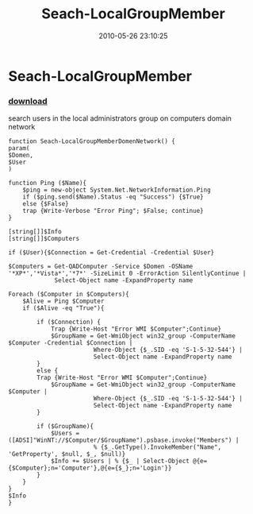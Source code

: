 ﻿---
pid:            1877
parent:         0
children:       
poster:         Angel-Keeper
title:          Seach-LocalGroupMember
date:           2010-05-26 23:10:25
description:    search users in the local administrators group on computers domain network 
format:         posh
---

# Seach-LocalGroupMember

### [download](1877.ps1)  

search users in the local administrators group on computers domain network 

```posh
function Seach-LocalGroupMemberDomenNetwork() {
param(
$Domen,
$User
)

function Ping ($Name){ 
    $ping = new-object System.Net.NetworkInformation.Ping
    if ($ping.send($Name).Status -eq "Success") {$True}
    else {$False} 
	trap {Write-Verbose "Error Ping"; $False; continue}
}

[string[]]$Info
[string[]]$Computers

if ($User){$Connection = Get-Credential -Credential $User}

$Computers = Get-QADComputer -Service $Domen -OSName '*XP*','*Vista*','*7*' -SizeLimit 0 -ErrorAction SilentlyContinue | 
			 Select-Object name -ExpandProperty name

Foreach ($Computer in $Computers){
	$Alive = Ping $Computer
	if ($Alive -eq "True"){
		
		if ($Connection) {
			Trap {Write-Host "Error WMI $Computer";Continue}
			$GroupName = Get-WmiObject win32_group -ComputerName $Computer -Credential $Connection | 
						Where-Object {$_.SID -eq 'S-1-5-32-544'} | 
						Select-Object name -ExpandProperty name
		}
		else {
		Trap {Write-Host "Error WMI $Computer";Continue}
			$GroupName = Get-WmiObject win32_group -ComputerName $Computer | 
						Where-Object {$_.SID -eq 'S-1-5-32-544'} | 
						Select-Object name -ExpandProperty name
		}
		
		if ($GroupName){
			$Users = ([ADSI]"WinNT://$Computer/$GroupName").psbase.invoke("Members") | 
						% {$_.GetType().InvokeMember("Name", 'GetProperty', $null, $_, $null)}
			$Info += $Users | % {$_ | Select-Object @{e={$Computer};n='Computer'},@{e={$_};n='Login'}}
		}
	}
}
$Info
}
```
